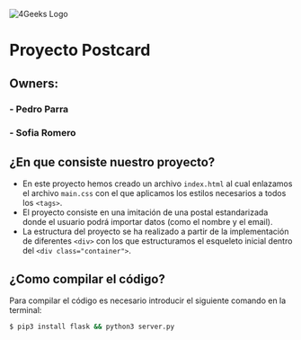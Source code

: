 ![4Geeks Logo](https://4geeksacademy.com//images/4geeks-logo.png)
# Proyecto Postcard
## Owners:
### 	- Pedro Parra
### 	- Sofia Romero
## ¿En que consiste nuestro proyecto?
- En este proyecto hemos creado un archivo `index.html` al cual enlazamos el archivo `main.css` con el que aplicamos los estilos necesarios a todos los `<tags>`.
- El proyecto consiste en una imitación de una postal estandarizada donde el usuario podrá importar datos (como el nombre y el email).
- La estructura del proyecto se ha realizado a partir de la implementación de diferentes `<div>` con los que estructuramos el esqueleto inicial dentro del `<div class="container">`.
## ¿Como compilar el código?
Para compilar el código es necesario introducir el siguiente comando en la terminal:
```sh
$ pip3 install flask && python3 server.py
```
